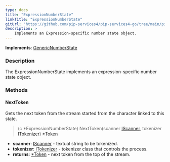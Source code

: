 ```yaml
---
type: docs
title: "ExpressionNumberState"
linkTitle: "ExpressionNumberState"
gitUrl: "https://github.com/pip-services4/pip-services4-go/tree/main/pip-services4-expressions-go"
description: > 
    Implements an Expression-specific number state object.
---
```


**Implements**: [GenericNumberState](../../../tokenizers/generic/generic_number_state)

### Description

The ExpressionNumberState implements an expression-specific number state object.

### Methods

#### NextToken
Gets the next token from the stream started from the character linked to this state.

> (c *ExpressionNumberState) NextToken(scanner [IScanner](../../../io/iscanner), tokenizer [ITokenizer](../../../tokenizers/itokenizer)) [*Token](../../../tokenizers/token)

- **scanner**: [IScanner](../../../io/iscanner) - textual string to be tokenized.
- **tokenizer**: [ITokenizer](../../../tokenizers/itokenizer) - tokenizer class that controls the process.
- **returns**: [*Token](../../../tokenizers/token) - next token from the top of the stream.

